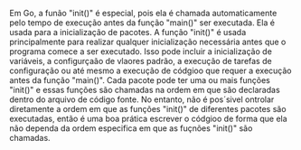 Em Go, a funão "init()"  é especial, pois ela é chamada automaticamente pelo tempo de execução antes da função 
"main()" ser executada. Ela é usada para a inicialização de pacotes. 
A função "init()" é usada principalmente para realizar qualquer inicialização necessária antes que o programa comece a ser executado. Isso pode incluir a inicialização de variáveis, a configurçaão de vlaores padrão, a execução de tarefas de configuração ou até mesmo a execução de códgioo que requer a execução antes da função "main()". 
Cada pacote pode ter uma ou mais funções "init()" e essas funções são chamadas na ordem em que são declaradas dentro do arquivo de código fonte. No entanto, não é pos´sivel ontrolar diretamente a ordem em que as funções "init()" de diferentes pacotes são executadas, então é uma boa prática escrever o códgioo de forma que ela não dependa da ordem especifica em que as fuçnões "init()" são chamadas. 
